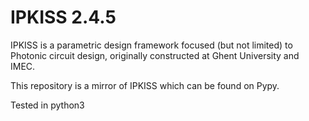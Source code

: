 # IPKISS 2.4.5
IPKISS is a parametric design framework focused (but not limited) to Photonic circuit design, originally constructed at Ghent University and IMEC.

This repository is a mirror of IPKISS which can be found on Pypy.

Tested in python3
